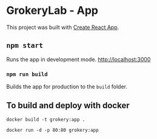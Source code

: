 # GrokeryLab - App

This project was built with [Create React App](https://github.com/facebookincubator/create-react-app).

## `npm start`

Runs the app in development mode. [http://localhost:3000](http://localhost:3000)

### `npm run build`

Builds the app for production to the `build` folder.

## To build and deploy with docker

    docker build -t grokery:app .

    docker run -d -p 80:80 grokery:app